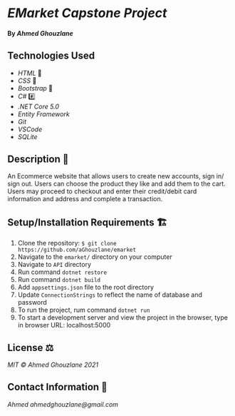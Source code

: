 # _EMarket Capstone Project_

#### By _Ahmed Ghouzlane_

## Technologies Used

- _HTML_ 📝
- _CSS_ 🎨
- _Bootstrap_ 🥾
- _C#_ #️⃣
- _.NET Core 5.0_
- _Entity Framework_
- _Git_
- _VSCode_
- _SQLite_


## Description 📜

An Ecommerce website that allows users to create new accounts, sign in/ sign out. Users can choose the product they like and add them to the cart. Users may proceed to checkout and enter their credit/debit card information and address and complete a transaction.  

## Setup/Installation Requirements 🏗

1. Clone the repository: `$ git clone https://github.com/aGhouzlane/emarket`
2. Navigate to the `emarket/` directory on your computer
3. Navigate to `API` directory
5. Run command `dotnet restore` 
6. Run command `dotnet build` 
7. Add `appsettings.json` file to the root directory
8. Update `ConnectionStrings` to reflect the name of database and password
7. To run the project, rum command `dotnet run`
8. To start a development server and view the project in the browser, type in browser URL: localhost:5000


## License ⚖

_MIT © Ahmed Ghouzlane 2021_

## Contact Information 🤳

_Ahmed ahmedghouzlane@gmail.com_
